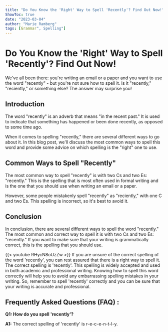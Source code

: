 ```yaml
---
title: "Do You Know the 'Right' Way to Spell 'Recently'? Find Out Now!"
ShowToc: true 
date: "2023-03-04"
author: "Marie Ramberg" 
tags: [Grammar", Spelling"]
---
```

# Do You Know the 'Right' Way to Spell 'Recently'? Find Out Now!

We've all been there: you're writing an email or a paper and you want to use the word "recently" - but you're not sure how to spell it. Is it "recently," "reciently," or something else? The answer may surprise you!

## Introduction

The word "recently" is an adverb that means "in the recent past." It is used to indicate that something has happened or been done recently, as opposed to some time ago.

When it comes to spelling "recently," there are several different ways to go about it. In this blog post, we'll discuss the most common ways to spell this word and provide some advice on which spelling is the "right" one to use.

## Common Ways to Spell "Recently"

The most common way to spell "recently" is with two Cs and two Es: "recently." This is the spelling that is most often used in formal writing and is the one that you should use when writing an email or a paper.

However, some people mistakenly spell "recently" as "reciently," with one C and two Es. This spelling is incorrect, so it's best to avoid it.

## Conclusion

In conclusion, there are several different ways to spell the word "recently." The most common and correct way to spell it is with two Cs and two Es: "recently." If you want to make sure that your writing is grammatically correct, this is the spelling that you should use.

{{< youtube RHycN8oUzZw >}} 
If you are unsure of the correct spelling of the word 'recently', you can rest assured that there is a right way to spell it. The correct spelling is 'recently'. This spelling is widely accepted and used in both academic and professional writing. Knowing how to spell this word correctly will help you to avoid any embarrassing spelling mistakes in your writing. So, remember to spell 'recently' correctly and you can be sure that your writing is accurate and professional.

## Frequently Asked Questions (FAQ) :
**Q1: How do you spell 'recently'?**

**A1:** The correct spelling of 'recently' is r-e-c-e-n-t-l-y.






